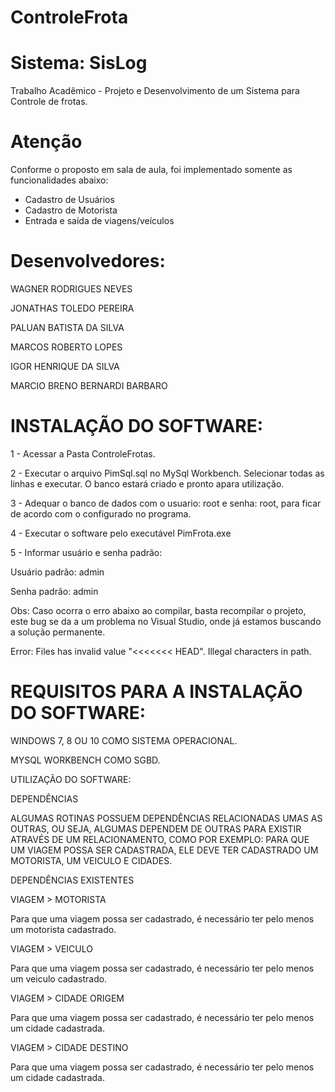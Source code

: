﻿# ControleFrota

 # Sistema: SisLog

Trabalho Acadêmico - Projeto e Desenvolvimento de um Sistema para Controle de frotas.


# Atenção

Conforme o proposto em sala de aula, foi implementado somente as funcionalidades abaixo:
- Cadastro de Usuários
- Cadastro de Motorista
- Entrada e saída de viagens/veículos


# Desenvolvedores:

WAGNER RODRIGUES NEVES

JONATHAS TOLEDO PEREIRA

PALUAN BATISTA DA SILVA

MARCOS ROBERTO LOPES

IGOR HENRIQUE DA SILVA

MARCIO BRENO BERNARDI BARBARO


# INSTALAÇÃO DO SOFTWARE:

1 - Acessar a Pasta ControleFrotas.

2 - Executar o arquivo PimSql.sql no MySql Workbench. Selecionar todas as linhas e executar. O banco estará criado e pronto apara utilização.

3 - Adequar o banco de dados com o usuario: root e senha: root, para ficar de acordo com o configurado no programa.

4 - Executar o software pelo executável PimFrota.exe

5 - Informar usuário e senha padrão:

Usuário padrão: admin

Senha padrão: admin

Obs: Caso ocorra o erro abaixo ao compilar, basta recompilar o projeto, este bug se da a um problema no Visual Studio, onde já estamos buscando a solução permanente.

Error: Files has invalid value "<<<<<<< HEAD". Illegal characters in path.


# REQUISITOS PARA A INSTALAÇÃO DO SOFTWARE:
WINDOWS 7, 8 OU 10 COMO SISTEMA OPERACIONAL.

MYSQL WORKBENCH COMO SGBD.

UTILIZAÇÃO DO SOFTWARE:

DEPENDÊNCIAS

ALGUMAS ROTINAS POSSUEM DEPENDÊNCIAS RELACIONADAS UMAS AS OUTRAS, OU SEJA, ALGUMAS DEPENDEM DE OUTRAS PARA EXISTIR ATRAVÉS DE UM RELACIONAMENTO, COMO POR EXEMPLO: PARA QUE UM VIAGEM POSSA SER CADASTRADA, ELE DEVE TER CADASTRADO UM MOTORISTA, UM VEICULO E CIDADES.

DEPENDÊNCIAS EXISTENTES

VIAGEM > MOTORISTA

Para que uma viagem possa ser cadastrado, é necessário ter pelo menos um motorista cadastrado.

VIAGEM > VEICULO

Para que uma viagem possa ser cadastrado, é necessário ter pelo menos um veiculo cadastrado.

VIAGEM > CIDADE ORIGEM

Para que uma viagem possa ser cadastrado, é necessário ter pelo menos um cidade cadastrada.

VIAGEM > CIDADE DESTINO

Para que uma viagem possa ser cadastrado, é necessário ter pelo menos um cidade cadastrada.
